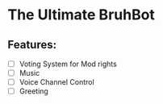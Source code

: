 # The Ultimate BruhBot

## Features:
- [ ] Voting System for Mod rights
- [ ] Music
- [ ] Voice Channel Control
- [ ] Greeting
